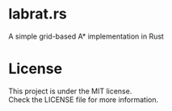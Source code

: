 # labrat.rs
 A simple grid-based A* implementation in Rust

# License
 This project is under the MIT license.<br>
 Check the LICENSE file for more information.
